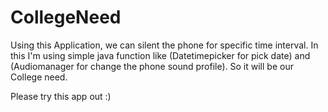 # CollegeNeed

Using this Application, we can silent the phone for specific time interval.
In this I'm using simple java function like (Datetimepicker for pick date) and (Audiomanager for change the phone sound profile).
So it will be our College need.

Please try this app out :)
